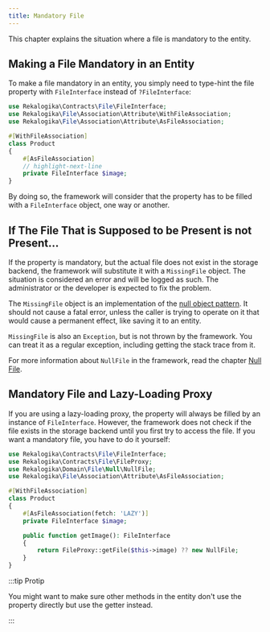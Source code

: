 ```yaml
---
title: Mandatory File
---
```


This chapter explains the situation where a file is mandatory to the entity.

## Making a File Mandatory in an Entity

To make a file mandatory in an entity, you simply need to type-hint the file
property with `FileInterface` instead of `?FileInterface`:

```php
use Rekalogika\Contracts\File\FileInterface;
use Rekalogika\File\Association\Attribute\WithFileAssociation;
use Rekalogika\File\Association\Attribute\AsFileAssociation;

#[WithFileAssociation]
class Product
{
    #[AsFileAssociation]
    // highlight-next-line
    private FileInterface $image;
}
```

By doing so, the framework will consider that the property has to be filled with
a `FileInterface` object, one way or another.

## If The File That is Supposed to be Present is not Present...

If the property is mandatory, but the actual file does not exist in the storage
backend, the framework will substitute it with a `MissingFile` object. The
situation is considered an error and will be logged as such. The administrator
or the developer is expected to fix the problem.

The `MissingFile` object is an implementation of the [null object
pattern](https://martinfowler.com/eaaCatalog/specialCase.html). It should not
cause a fatal error, unless the caller is trying to operate on it that would
cause a permanent effect, like saving it to an entity.

`MissingFile` is also an `Exception`, but is not thrown by the framework. You
can treat it as a regular exception, including getting the stack trace from it.

For more information about `NullFile` in the framework, read the chapter
[Null File](../file/null-file).

## Mandatory File and Lazy-Loading Proxy

If you are using a lazy-loading proxy, the property will always be filled by an
instance of `FileInterface`. However, the framework does not check if the file
exists in the storage backend until you first try to access the file. If you
want a mandatory file, you have to do it yourself:

```php
use Rekalogika\Contracts\File\FileInterface;
use Rekalogika\Contracts\File\FileProxy;
use Rekalogika\Domain\File\Null\NullFile;
use Rekalogika\File\Association\Attribute\AsFileAssociation;

#[WithFileAssociation]
class Product
{
    #[AsFileAssociation(fetch: 'LAZY')]
    private FileInterface $image;

    public function getImage(): FileInterface
    {
        return FileProxy::getFile($this->image) ?? new NullFile;
    }
}
```

:::tip Protip

You might want to make sure other methods in the entity don't use the property
directly but use the getter instead.

:::